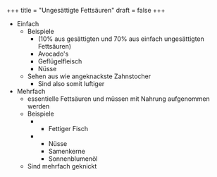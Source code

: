 +++
title = "Ungesättigte Fettsäuren"
draft = false
+++

-   Einfach
    -   Beispiele
        -   (10% aus gesättigten und 70% aus einfach ungesättigten Fettsäuren)
        -   Avocado's
        -   Geflügelfleisch
        -   Nüsse
    -   Sehen aus wie angeknackste Zahnstocher
        -   Sind also somit luftiger
-   Mehrfach
    -   essentielle Fettsäuren und müssen mit Nahrung aufgenommen werden
    -   Beispiele
        -   -   Fettiger Fisch
        -   -   Nüsse
            -   Samenkerne
            -   Sonnenblumenöl
    -   Sind mehrfach geknickt